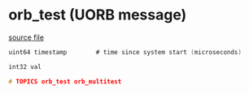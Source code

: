 # orb_test (UORB message)



[source file](https://github.com/PX4/PX4-Autopilot/blob/main/msg/orb_test.msg)

```c
uint64 timestamp        # time since system start (microseconds)

int32 val

# TOPICS orb_test orb_multitest

```
